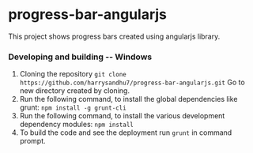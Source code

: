 # progress-bar-angularjs
This project shows progress bars created using angularjs library. 

### Developing and building -- Windows
1. Cloning the repository
```git clone https://github.com/harrysandhu7/progress-bar-angularjs.git```
Go to new directory created by cloning.
2. Run the following command, to install the global dependencies like grunt:
```npm install -g grunt-cli```
3. Run the following command, to install the various development dependency modules:
```npm install```
4. To build the code and see the deployment run ```grunt``` in command prompt.
